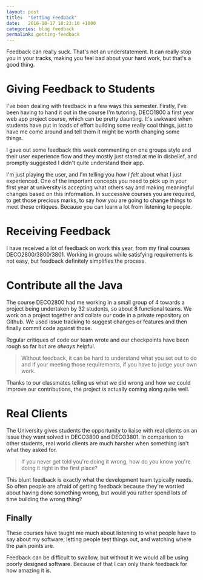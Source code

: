 ```yaml
---
layout: post
title:  "Getting Feedback"
date:   2016-10-17 10:23:10 +1000
categories: blog feedback
permalink: getting-feedback
---
```

Feedback can really suck. That's not an understatement. It can really stop you in your tracks, making you feel bad about your hard work, but that's a good thing.

# Giving Feedback to Students
I've been dealing with feedback in a few ways this semester. Firstly, I've been having to hand it out in the course I'm tutoring, DECO1800 a first year web app project course, which can be pretty daunting. It's awkward when students have put in loads of effort building some really cool things, just to have me come around and tell them it might be worth changing some things.

I gave out some feedback this week commenting on one groups style and their user experience flow and they mostly just stared at me in disbelief, and promptly suggested I didn't quite understand their app.

I'm just playing the user, and I'm telling you _how I felt_ about what I just experienced. One of the important concepts you need to pick up in your first year at university is accepting what others say and making meaningful changes based on this information. In successive courses you are required, to get those precious marks, to say _how_ you are going to change things to meet these critiques. Because you can learn a lot from listening to people.

# Receiving Feedback
I have received a lot of feedback on work this year, from my final courses DECO2800/3800/3801. Working in groups while satisfying requirements is not easy, but feedback definitely simplifies the process.

# Contribute all the Java
The course DECO2800 had me working in a small group of 4 towards a project being undertaken by 32 students, so about 8 functional teams. We work on a project together and collate our code in a private repository on Github. We used issue tracking to suggest changes or features and then finally commit code against those.

Regular critiques of code our team wrote and our checkpoints have been rough so far but are _always_ helpful.

>Without feedback, it can be hard to understand what you set out to do and if your meeting those requirements, if you have to judge your own work.

Thanks to our classmates telling us what we did wrong and how we could improve our contributions, the project is actually coming along quite well.

# Real Clients
The University gives students the opportunity to liaise with real clients on an issue they want solved in DECO3800 and DECO3801. In comparison to other students, real world clients are much harsher when something isn't what they asked for.

>If you never get told you're doing it wrong, how do you know you're doing it right in the first place?

This blunt feedback is exactly what the development team typically needs. So often people are afraid of getting feedback because they're worried about having done something wrong, but would you rather spend lots of time building the wrong thing?

## Finally
These courses have taught me much about listening to what people have to say about my software, letting people test things out, and watching where the pain points are.

Feedback can be difficult to swallow, but without it we would all be using poorly designed software. Because of that I can only thank feedback for how amazing it is.